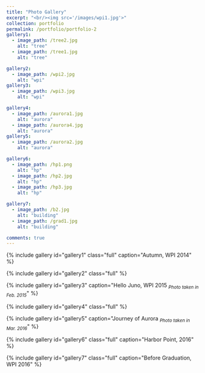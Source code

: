 ```yaml
---
title: "Photo Gallery"
excerpt: "<br/><img src='/images/wpi1.jpg'>"
collection: portfolio
permalink: /portfolio/portfolio-2
gallery1:
  - image_path: /tree2.jpg
    alt: "tree"
  - image_path: /tree1.jpg
    alt: "tree"

gallery2:
  - image_path: /wpi2.jpg
    alt: "wpi"
gallery3:
  - image_path: /wpi3.jpg
    alt: "wpi"

gallery4:
  - image_path: /aurora1.jpg
    alt: "aurora"
  - image_path: /aurora4.jpg
    alt: "aurora"
gallery5:
  - image_path: /aurora2.jpg
    alt: "aurora"

gallery6:
  - image_path: /hp1.png
    alt: "hp"
  - image_path: /hp2.jpg
    alt: "hp"
  - image_path: /hp3.jpg
    alt: "hp"

gallery7:
  - image_path: /b2.jpg
    alt: "building"
  - image_path: /grad1.jpg
    alt: "building"

comments: true
---
```

{% include gallery id="gallery1" class="full"  caption="Autumn, WPI 2014" %}

{% include gallery id="gallery2" class="full" %}

{% include gallery id="gallery3" caption="Hello Juno, WPI 2015 <sub>_Photo taken in Feb. 2015_</sub>" %}

{% include gallery id="gallery4"  class="full" %}

{% include gallery id="gallery5" caption="Journey of Aurora <sub>_Photo taken in Mar. 2016_</sub>" %}

{% include gallery id="gallery6" class="full" caption="Harbor Point, 2016" %}

{% include gallery id="gallery7" class="full" caption="Before Graduation, WPI 2016" %}
